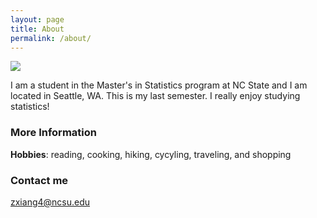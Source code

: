 ```yaml
---
layout: page
title: About
permalink: /about/
---
```

![](1.jpg)

I am a student in the Master's in Statistics program at NC State and I am located in Seattle, WA. This is my last semester. I really enjoy studying statistics!

### More Information

**Hobbies**: reading, cooking, hiking, cycyling, traveling, and shopping

### Contact me

[zxiang4@ncsu.edu](mailto:zxiang4@ncsu.edu)
